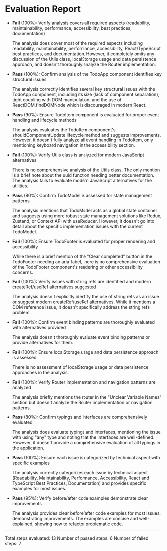 # Evaluation Report

- **Fail** (100%): Verify analysis covers all required aspects (readability, maintainability, performance, accessibility, best practices, documentation)

    The analysis does cover most of the required aspects including readability, maintainability, performance, accessibility, React/TypeScript best practices, and documentation. However, it completely omits any discussion of the Utils class, localStorage usage and data persistence approach, and doesn't thoroughly analyze the Router implementation.

- **Pass** (100%): Confirm analysis of the TodoApp component identifies key structural issues
 
    The analysis correctly identifies several key structural issues with the TodoApp component, including its size (lack of component separation), tight coupling with DOM manipulation, and the use of ReactDOM.findDOMNode which is discouraged in modern React.

- **Pass** (90%): Ensure TodoItem component is evaluated for proper event handling and lifecycle methods

    The analysis evaluates the TodoItem component's shouldComponentUpdate lifecycle method and suggests improvements. However, it doesn't fully analyze all event handling in TodoItem, only mentioning keyboard navigation in the accessibility section.

- **Fail** (100%): Verify Utils class is analyzed for modern JavaScript alternatives

    There is no comprehensive analysis of the Utils class. The only mention is a brief note about the uuid function needing better documentation. The analysis fails to evaluate modern JavaScript alternatives for the utilities.

- **Pass** (80%): Confirm TodoModel is assessed for state management patterns

    The analysis mentions that TodoModel acts as a global state container and suggests using more robust state management solutions like Redux, Zustand, or Context API with useReducer. However, it doesn't go into detail about the specific implementation issues with the current TodoModel.

- **Fail** (100%): Ensure TodoFooter is evaluated for proper rendering and accessibility

    While there is a brief mention of the "Clear completed" button in the TodoFooter needing an aria-label, there is no comprehensive evaluation of the TodoFooter component's rendering or other accessibility concerns.

- **Fail** (100%): Verify issues with string refs are identified and modern createRef/useRef alternatives suggested

    The analysis doesn't explicitly identify the use of string refs as an issue or suggest modern createRef/useRef alternatives. While it mentions a DOM reference issue, it doesn't specifically address the string refs problem.

- **Fail** (100%): Confirm event binding patterns are thoroughly evaluated with alternatives provided

    The analysis doesn't thoroughly evaluate event binding patterns or provide alternatives for them.

- **Fail** (100%): Ensure localStorage usage and data persistence approach is assessed

    There is no assessment of localStorage usage or data persistence approaches in the analysis.

- **Fail** (100%): Verify Router implementation and navigation patterns are analyzed

    The analysis briefly mentions the router in the "Unclear Variable Names" section but doesn't analyze the Router implementation or navigation patterns.

- **Pass** (80%): Confirm typings and interfaces are comprehensively evaluated

    The analysis does evaluate typings and interfaces, mentioning the issue with using "any" type and noting that the interfaces are well-defined. However, it doesn't provide a comprehensive evaluation of all typings in the application.

- **Pass** (100%): Ensure each issue is categorized by technical aspect with specific examples

    The analysis correctly categorizes each issue by technical aspect (Readability, Maintainability, Performance, Accessibility, React and TypeScript Best Practices, Documentation) and provides specific examples for most issues.

- **Pass** (95%): Verify before/after code examples demonstrate clear improvements

    The analysis provides clear before/after code examples for most issues, demonstrating improvements. The examples are concise and well-explained, showing how to refactor problematic code.

---

Total steps evaluated: 13
Number of passed steps: 6
Number of failed steps: 7